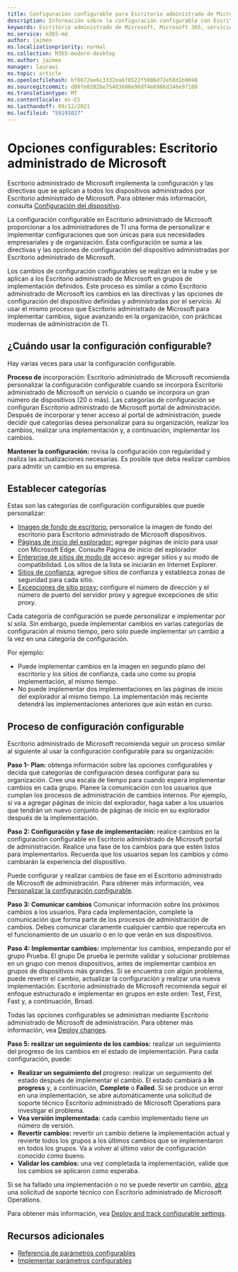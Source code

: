 ```yaml
---
title: Configuración configurable para Escritorio administrado de Microsoft
description: Información sobre la configuración configurable con Escritorio administrado de Microsoft
keywords: Escritorio administrado de Microsoft, Microsoft 365, servicio, documentación, configuración, configuración configurable
ms.service: m365-md
author: jaimeo
ms.localizationpriority: normal
ms.collection: M365-modern-desktop
ms.author: jaimeo
manager: laurawi
ms.topic: article
ms.openlocfilehash: bf8672ee6c3332ea6f8522f5086d72e58d1b9048
ms.sourcegitcommit: d08fe0282be75483608e96df4e6986d346e97180
ms.translationtype: MT
ms.contentlocale: es-ES
ms.lasthandoff: 09/12/2021
ms.locfileid: "59191027"
---
```

# <a name="configurable-settings---microsoft-managed-desktop"></a>Opciones configurables: Escritorio administrado de Microsoft

Escritorio administrado de Microsoft implementa la configuración y las directivas que se aplican a todos los dispositivos administrados por Escritorio administrado de Microsoft. Para obtener más información, consulta [Configuración del dispositivo](../service-description/device-policies.md).

La configuración configurable en Escritorio administrado de Microsoft proporcionar a los administradores de TI una forma de personalizar e implementar configuraciones que son únicas para sus necesidades empresariales y de organización. Esta configuración se suma a las directivas y las opciones de configuración del dispositivo administradas por Escritorio administrado de Microsoft.  

Los cambios de configuración configurables se realizan en la nube y se aplican a los Escritorio administrado de Microsoft en grupos de implementación definidos. Este proceso es similar a cómo Escritorio administrado de Microsoft los cambios en las directivas y las opciones de configuración del dispositivo definidas y administradas por el servicio. Al usar el mismo proceso que Escritorio administrado de Microsoft para implementar cambios, sigue avanzando en la organización, con prácticas modernas de administración de TI.

## <a name="when-to-use-configurable-settings"></a>¿Cuándo usar la configuración configurable?

Hay varias veces para usar la configuración configurable. 

**Proceso de** incorporación: Escritorio administrado de Microsoft recomienda personalizar la configuración configurable cuando se incorpora Escritorio administrado de Microsoft un servicio o cuando se incorpora un gran número de dispositivos (20 o más). Las categorías de configuración se configuran Escritorio administrado de Microsoft portal de administración. Después de incorporar y tener acceso al portal de administración, puede decidir qué categorías desea personalizar para su organización, realizar los cambios, realizar una implementación y, a continuación, implementar los cambios.

**Mantener la configuración:** revisa la configuración con regularidad y realiza las actualizaciones necesarias. Es posible que deba realizar cambios para admitir un cambio en su empresa.   

## <a name="setting-categories"></a>Establecer categorías

Estas son las categorías de configuración configurables que puede personalizar:
- [Imagen de fondo de escritorio:](config-setting-ref.md#desktop-background-picture) personalice la imagen de fondo del escritorio para Escritorio administrado de Microsoft dispositivos. 
- [Páginas de inicio del explorador:](config-setting-ref.md#browser-start-pages) agregar páginas de inicio para usar con Microsoft Edge. Consulte Página de inicio del explorador
- [Enterprise de sitios de modo de](config-setting-ref.md#enterprise-mode-site-list-location) acceso: agregar sitios y su modo de compatibilidad. Los sitios de la lista se iniciarán en Internet Explorer. 
- [Sitios de confianza:](config-setting-ref.md#trusted-sites) agregue sitios de confianza y establezca zonas de seguridad para cada sitio. 
- [Excepciones de sitio proxy:](config-setting-ref.md#proxy) configure el número de dirección y el número de puerto del servidor proxy y agregue excepciones de sitio proxy.

Cada categoría de configuración se puede personalizar e implementar por sí sola. Sin embargo, puede implementar cambios en varias categorías de configuración al mismo tiempo, pero solo puede implementar un cambio a la vez en una categoría de configuración.

Por ejemplo:
- Puede implementar cambios en la imagen en segundo plano del escritorio y los sitios de confianza, cada uno como su propia implementación, al mismo tiempo. 
- No puede implementar dos implementaciones en las páginas de inicio del explorador al mismo tiempo. La implementación más reciente detendrá las implementaciones anteriores que aún están en curso.

## <a name="configurable-setting-process"></a>Proceso de configuración configurable

Escritorio administrado de Microsoft recomienda seguir un proceso similar al siguiente al usar la configuración configurable para su organización:

**Paso 1- Plan:** obtenga información sobre las opciones configurables y decida qué categorías de configuración desea configurar para su organización. Cree una escala de tiempo para cuando espera implementar cambios en cada grupo. Planee la comunicación con los usuarios que cumplan los procesos de administración de cambios internos. Por ejemplo, si va a agregar páginas de inicio del explorador, haga saber a los usuarios que tendrán un nuevo conjunto de páginas de inicio en su explorador después de la implementación.  

**Paso 2: Configuración y fase de implementación:** realice cambios en la configuración configurable en Escritorio administrado de Microsoft portal de administración. Realice una fase de los cambios para que estén listos para implementarlos. Recuerda que los usuarios sepan los cambios y cómo cambiarán la experiencia del dispositivo.   

Puede configurar y realizar cambios de fase en el Escritorio administrado de Microsoft de administración. Para obtener más información, vea [Personalizar la configuración configurable](config-setting-ref.md). 

**Paso 3: Comunicar cambios** Comunicar información sobre los próximos cambios a los usuarios. Para cada implementación, complete la comunicación que forma parte de los procesos de administración de cambios. Debes comunicar claramente cualquier cambio que repercuta en el funcionamiento de un usuario o en lo que verán en sus dispositivos.

**Paso 4: Implementar cambios:** implementar los cambios, empezando por el grupo Prueba. El grupo De prueba le permite validar y solucionar problemas en un grupo con menos dispositivos, antes de implementar cambios en grupos de dispositivos más grandes. Si se encuentra con algún problema, puede revertir el cambio, actualizar la configuración y realizar una nueva implementación. Escritorio administrado de Microsoft recomienda seguir el enfoque estructurado e implementar en grupos en este orden: Test, First, Fast y, a continuación, Broad.   

Todas las opciones configurables se administran mediante Escritorio administrado de Microsoft de administración. Para obtener más información, vea [Deploy changes](config-setting-deploy.md). 

**Paso 5: realizar un seguimiento de los cambios:** realizar un seguimiento del progreso de los cambios en el estado de implementación. Para cada configuración, puede:
- **Realizar un seguimiento del** progreso: realizar un seguimiento del estado después de implementar el cambio. El estado cambiará a **In progress** y, a continuación, **Complete** o **Failed**. Si se produce un error en una implementación, se abre automáticamente una solicitud de soporte técnico Escritorio administrado de Microsoft Operations para investigar el problema.  
- **Vea versión implementada:** cada cambio implementado tiene un número de versión.
- **Revertir cambios:** revertir un cambio detiene la implementación actual y revierte todos los grupos a los últimos cambios que se implementaron en todos los grupos. Va a volver al último valor de configuración conocido como bueno.
- **Validar los cambios:** una vez completada la implementación, valide que los cambios se aplicaron como esperaba.  

Si se ha fallado una implementación o no se puede revertir un cambio, [abra](admin-support.md) una solicitud de soporte técnico con Escritorio administrado de Microsoft Operations. 

Para obtener más información, vea [Deploy and track configurable settings](config-setting-deploy.md).

## <a name="additional-resources"></a>Recursos adicionales
- [Referencia de parámetros configurables](config-setting-ref.md) 
- [Implementar parámetros configurables](config-setting-deploy.md) 
